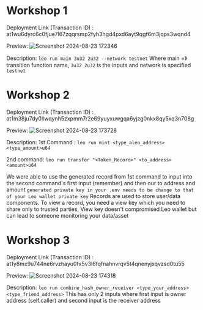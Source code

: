 # Workshop 1 

Deployment Link (Transaction ID) : at1wu6dyrc6c0fjue7l67zqqrsmp2fyh3hgd4pxd6ayt9qgf6m3jqps3wqnd4 

Preview:
![Screenshot 2024-08-23 172346](https://github.com/user-attachments/assets/25c0986b-7d40-45e9-b0f3-84f51b1b029f)

Description:
`leo run main 3u32 2u32 --network testnet`
Where main =》transition function name, `3u32 2u32` is the inputs and network is specified `testnet`


# Workshop 2 

Deployment Link (Transaction ID) : at1m38ju7dy0llwqynh5zxpmm7r2e69yuyxuwgqa6yjzg0nkx8qy5xq3n708g

Preview:
![Screenshot 2024-08-23 173728](https://github.com/user-attachments/assets/2b94946d-3fdc-4a3f-aa35-4012282d9702)

Description:
1st Command : `leo run mint <type_aleo_address> <type_amount>u64`

2nd command: `leo run transfer "<Token_Record>" <to_address> <amount>u64`

We were able to use the generated record from 1st command to input into the second command's first input (remember) and then our to address and amount 
`generated private key in your .env needs to be change to that of your Leo wallet private key`
Records are used to store user/data components. To view a record, you need a view key which you need to share only to trusted parties, View key doesn't compromised Leo wallet but can lead to someone monitoring your data/asset


# Workshop 3 

Deployment Link (Transaction ID) : at1y8mx9u744ne6rvzhayu0fx5v3l6fqfnahnvrqv5t4qnenyjxqvzsd0tu55 

Preview:
![Screenshot 2024-08-23 174318](https://github.com/user-attachments/assets/2bcb7143-553f-4b63-81f0-c0ab27272918)

Description:
`leo run combine_hash_owner_receiver <type_your_address> <type_friend_address>`
This has only 2 inputs where first input is owner address (self.caller) and second input is the  receiver address
